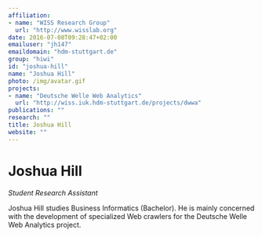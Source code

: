 ```yaml
---
affiliation:
- name: "WISS Research Group"
  url: "http://www.wisslab.org"
date: 2016-07-08T09:28:47+02:00
emailuser: "jh147"
emaildomain: "hdm-stuttgart.de"
group: "hiwi"
id: "joshua-hill"
name: "Joshua Hill"
photo: /img/avatar.gif
projects:
- name: "Deutsche Welle Web Analytics"
  url: "http://wiss.iuk.hdm-stuttgart.de/projects/dwwa"
publications: ""
research: ""
title: Joshua Hill
website: ""
---
```


# Joshua Hill

*Student Research Assistant*

Joshua Hill studies Business Informatics (Bachelor). He is mainly concerned with the development of specialized Web crawlers for the Deutsche Welle Web Analytics project.

